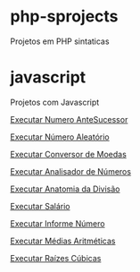 # php-sprojects
Projetos em PHP sintaticas
# javascript
Projetos com Javascript

 <a href="https://philipepereira10.github.io/php-sprojects/d001(numeroantesucessor)/index.html"> Executar Numero AnteSucessor</a>

 <a href="https://philipepereira10.github.io/php-sprojects/d002(geradornumeroalea)/index.html"> Executar Número Aleatório</a> 

  <a href="https://philipepereira10.github.io/php-sprojects/d003(conversormoedas)/index.html"> Executar Conversor de Moedas</a> 

<a href="https://philipepereira10.github.io/php-sprojects/d004(AnalisarNumero)/index.html"> Executar Analisador de Números</a> 

 <a href="https://philipepereira10.github.io/php-sprojects/d005(AnatomiaDivisao)/index.html"> Executar Anatomia da Divisão</a> 

 <a href="https://philipepereira10.github.io/php-sprojects/d006(InformeSalario)/index.html"> Executar Salário</a> 

 <a href="https://philipepereira10.github.io/php-sprojects/d007(InformeNumero)/index.html"> Executar Informe Número</a> 

 <a href="https://philipepereira10.github.io/php-sprojects/d008(MediasAritmrticas)/index.html"> Executar Médias Aritméticas</a> 

  <a href="https://philipepereira10.github.io/php-sprojects/d009(raizescubicas)/index.html"> Executar Raízes Cúbicas</a> 
 